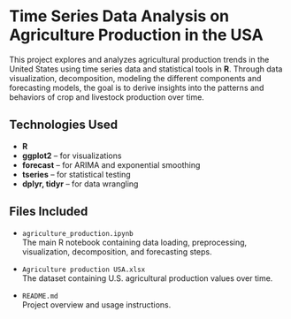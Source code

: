 # Time Series Data Analysis on Agriculture Production in the USA
This project explores and analyzes agricultural production trends in the United States using time series data and statistical tools in **R**. 
Through data visualization, decomposition, modeling the different components and forecasting models, the goal is to derive insights into the patterns and behaviors of crop and livestock production over time.

## Technologies Used

- **R**
- **ggplot2** – for visualizations  
- **forecast** – for ARIMA and exponential smoothing  
- **tseries** – for statistical testing  
- **dplyr, tidyr** – for data wrangling
  
## Files Included
- `agriculture_production.ipynb`  
  The main R notebook containing data loading, preprocessing, visualization, decomposition, and forecasting steps.
  
- `Agriculture production USA.xlsx`  
  The dataset containing U.S. agricultural production values over time.

- `README.md`  
  Project overview and usage instructions.
